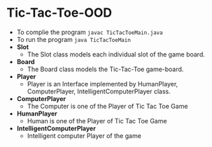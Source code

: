 # Tic-Tac-Toe-OOD
- To complie the program ```javac TicTacToeMain.java```
- To run the program ```java TicTacToeMain```
- **Slot**
  - The Slot class models each individual slot of the game board.
- **Board**
  - The Board class models the Tic-Tac-Toe game-board.
- **Player**
  - Player is an Interface implemented by HumanPlayer, ComputerPlayer, IntelligentComputerPlayer class.
- **ComputerPlayer**
  - The Computer is one of the Player of Tic Tac Toe Game
- **HumanPlayer**
  - Human is one of the Player of Tic Tac Toe Game
- **IntelligentComputerPlayer**
  - Intelligent computer Player of the game

